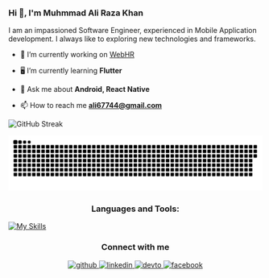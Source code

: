 <h3>Hi 👋, I'm Muhmmad Ali Raza Khan</h3>

<p>I am an impassioned Software Engineer, experienced in Mobile Application development. I always like to exploring new technologies and frameworks.</p>

- 🔭 I’m currently working on [WebHR](https://web.hr/)

- 🖥 I’m currently learning **Flutter**

- 💬 Ask me about **Android, React Native**

- 📫 How to reach me **ali67744@gmail.com**

![GitHub Streak](https://streak-stats.demolab.com/?user=akhan763)

<a href=#><img src="contributions.svg"></a>

<h3 align="center">Languages and Tools:</h3>

[![My Skills](https://skillicons.dev/icons?i=reactative,redux,nodejs,androidstudio,mongodb,flutter,firebase&theme=light)](https://skillicons.dev)


<h3 align="center">Connect with me</h3>
<div align="center">
<a href="https://github.com/akhan763" target="_blank">
<img src=https://img.shields.io/badge/github-%2324292e.svg?&style=for-the-badge&logo=github&logoColor=white alt=github style="margin-bottom: 5px;" />
</a>
<a href="https://www.linkedin.com/in/m-ali-raza-khan-818198191" target="_blank">
<img src=https://img.shields.io/badge/linkedin-%231E77B5.svg?&style=for-the-badge&logo=linkedin&logoColor=white alt=linkedin style="margin-bottom: 5px;" />
</a>
<a href="https://dev.to/akhan763" target="_blank">
<img src=https://img.shields.io/badge/dev.to-%2308090A.svg?&style=for-the-badge&logo=dev.to&logoColor=white alt=devto style="margin-bottom: 5px;" />
</a>
<a href="https://www.facebook.com/mkhan.ali.50596?mibextid=LQQJ4d" target="_blank">
<img src=https://img.shields.io/badge/facebook-%232E87FB.svg?&style=for-the-badge&logo=facebook&logoColor=white alt=facebook style="margin-bottom: 5px;" />
</a>  
</div>

<br/>
